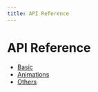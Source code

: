 ```yaml
---
title: API Reference
---
```


# API Reference

- [Basic](./basic.md)
- [Animations](./animations.md)
- [Others](./others.md)
